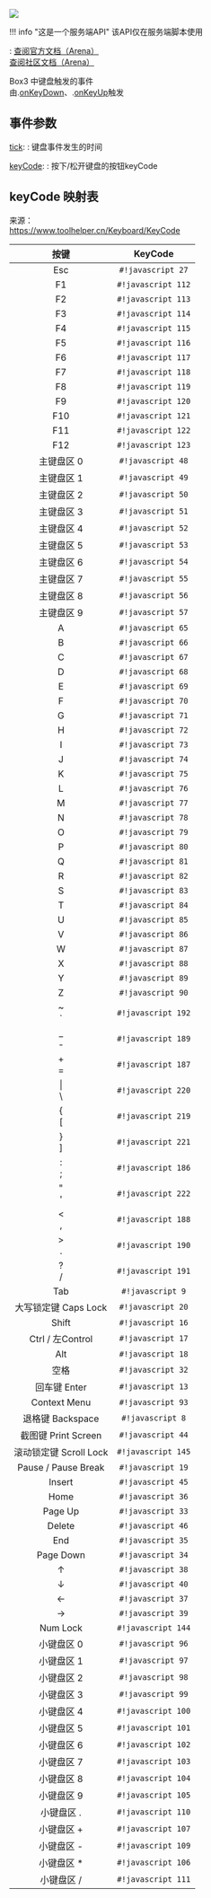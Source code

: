 <a href="https://github.com/qndm"><img src="https://img.shields.io/badge/%E8%B4%A1%E7%8C%AE%E8%80%85-qndm-blue"></img></a>

!!! info "这是一个服务端API"
    该API仅在服务端脚本使用

:   [查阅官方文档（Arena）](https://box3.yuque.com/staff-khn556/wupvz3/su9rkpkv6yte84s8)  
    [查阅社区文档（Arena）](https://www.yuque.com/box3lab/api/rgssolkr068w0fy9#anWjP)


Box3 中键盘触发的事件  
由[](GameWorld).[onKeyDown](event)、[](GameWorld).[onKeyUp](event)触发

## 事件参数
[tick](property): [](number)
:   键盘事件发生的时间

[keyCode](property): [](number)
:   按下/松开键盘的按钮keyCode

## keyCode 映射表
来源：  
<https://www.toolhelper.cn/Keyboard/KeyCode>  

| 按键 | KeyCode |
| :-: | :-: |
| Esc | `#!javascript 27` |
| F1 | `#!javascript 112` |
| F2 | `#!javascript 113` |
| F3 | `#!javascript 114` |
| F4 | `#!javascript 115` |
| F5 | `#!javascript 116` |
| F6 | `#!javascript 117` |
| F7 | `#!javascript 118` |
| F8 | `#!javascript 119` |
| F9 | `#!javascript 120` |
| F10 | `#!javascript 121` |
| F11 | `#!javascript 122` |
| F12 | `#!javascript 123` |
| 主键盘区 0 | `#!javascript 48` |
| 主键盘区 1 | `#!javascript 49` |
| 主键盘区 2 | `#!javascript 50` |
| 主键盘区 3 | `#!javascript 51` |
| 主键盘区 4 | `#!javascript 52` |
| 主键盘区 5 | `#!javascript 53` |
| 主键盘区 6 | `#!javascript 54` |
| 主键盘区 7 | `#!javascript 55` |
| 主键盘区 8 | `#!javascript 56` |
| 主键盘区 9 | `#!javascript 57` |
| A | `#!javascript 65` |
| B | `#!javascript 66` |
| C | `#!javascript 67` |
| D | `#!javascript 68` |
| E | `#!javascript 69` |
| F | `#!javascript 70` |
| G | `#!javascript 71` |
| H | `#!javascript 72` |
| I | `#!javascript 73` |
| J | `#!javascript 74` |
| K | `#!javascript 75` |
| L | `#!javascript 76` |
| M | `#!javascript 77` |
| N | `#!javascript 78` |
| O | `#!javascript 79` |
| P | `#!javascript 80` |
| Q | `#!javascript 81` |
| R | `#!javascript 82` |
| S | `#!javascript 83` |
| T | `#!javascript 84` |
| U | `#!javascript 85` |
| V | `#!javascript 86` |
| W | `#!javascript 87` |
| X | `#!javascript 88` |
| Y | `#!javascript 89` |
| Z | `#!javascript 90` |
| ~<br>\` | `#!javascript 192` |
| _<br>- | `#!javascript 189` |
| +<br>= | `#!javascript 187` |
| \|<br>\\ | `#!javascript 220` |
| {<br>[ | `#!javascript 219` |
| }<br>] | `#!javascript 221` |
| :<br>; | `#!javascript 186` |
| "<br>' | `#!javascript 222` |
| <<br>, | `#!javascript 188` |
| ><br>. | `#!javascript 190` |
| ?<br>/ | `#!javascript 191` |
| Tab | `#!javascript 9` |
| 大写锁定键 Caps Lock | `#!javascript 20` |
| Shift | `#!javascript 16` |
| Ctrl / 左Control | `#!javascript 17` |
| Alt | `#!javascript 18` |
| 空格 | `#!javascript 32` |
| 回车键 Enter | `#!javascript 13` |
| Context Menu | `#!javascript 93` |
| 退格键 Backspace | `#!javascript 8` |
| 截图键 Print Screen | `#!javascript 44` |
| 滚动锁定键 Scroll Lock | `#!javascript 145` |
| Pause / Pause Break | `#!javascript 19` |
| Insert | `#!javascript 45` |
| Home | `#!javascript 36` |
| Page Up | `#!javascript 33` |
| Delete | `#!javascript 46` |
| End | `#!javascript 35` |
| Page Down | `#!javascript 34` |
| ↑ | `#!javascript 38` |
| ↓ | `#!javascript 40` |
| ← | `#!javascript 37` |
| → | `#!javascript 39` |
| Num Lock | `#!javascript 144` |
| 小键盘区 0 | `#!javascript 96` |
| 小键盘区 1 | `#!javascript 97` |
| 小键盘区 2 | `#!javascript 98` |
| 小键盘区 3 | `#!javascript 99` |
| 小键盘区 4 | `#!javascript 100` |
| 小键盘区 5 | `#!javascript 101` |
| 小键盘区 6 | `#!javascript 102` |
| 小键盘区 7 | `#!javascript 103` |
| 小键盘区 8 | `#!javascript 104` |
| 小键盘区 9 | `#!javascript 105` |
| 小键盘区 . | `#!javascript 110` |
| 小键盘区 + | `#!javascript 107` |
| 小键盘区 - | `#!javascript 109` |
| 小键盘区 * | `#!javascript 106` |
| 小键盘区 / | `#!javascript 111` |
